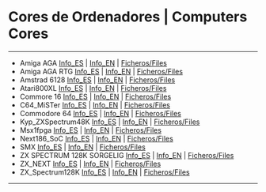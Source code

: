 # Cores de Ordenadores | Computers Cores

---------------------------------
* Amiga AGA [Info_ES](https://github.com/neptuno-fpga/Binaries/blob/main/Computers/ZZ--Infocomputer/Minimig_ES.md) | [Info_EN](https://github.com/neptuno-fpga/Binaries/blob/main/Computers/ZZ--Infocomputer/Minimig_EN.md) | [Ficheros/Files](https://github.com/neptuno-fpga/Binaries/tree/main/Computers/Amiga_Aga)
* Amiga AGA RTG [Info_ES](https://github.com/neptuno-fpga/Binaries/blob/main/Computers/ZZ--Infocomputer/Minimig_rtg_ES.md) | [Info_EN](https://github.com/neptuno-fpga/Binaries/blob/main/Computers/ZZ--Infocomputer/Minimig_rtg_EN.md) | [Ficheros/Files](https://github.com/neptuno-fpga/Binaries/tree/main/Computers/Amiga_Aga_RTG)
* Amstrad 6128 [Info_ES]() | [Info_EN]() | [Ficheros/Files](https://github.com/neptuno-fpga/Binaries/tree/main/Computers/Amstrad_6128)
* Atari800XL [Info_ES]() | [Info_EN]() | [Ficheros/Files](https://github.com/neptuno-fpga/Binaries/tree/main/Computers/Atari800XL)
* Commore 16 [Info_ES]() | [Info_EN]() | [Ficheros/Files](https://github.com/neptuno-fpga/Binaries/tree/main/Computers/C16)
* C64_MiSTer [Info_ES]() | [Info_EN]() | [Ficheros/Files](https://github.com/neptuno-fpga/Binaries/tree/main/Computers/C64_MiSTer)
* Commodore 64 [Info_ES]() | [Info_EN]() | [Ficheros/Files](https://github.com/neptuno-fpga/Binaries/tree/main/Computers/Commodore%2064)
* Kyp_ZXSpectrum48K [Info_ES]() | [Info_EN]() | [Ficheros/Files](https://github.com/neptuno-fpga/Binaries/tree/main/Computers/Kyp_ZXSpectrum48K)
* Msx1fpga [Info_ES]() | [Info_EN]() | [Ficheros/Files](https://github.com/neptuno-fpga/Binaries/tree/main/Computers/Msx1fpga)
* Next186_SoC [Info_ES]() | [Info_EN]() | [Ficheros/Files](https://github.com/neptuno-fpga/Binaries/tree/main/Computers/Next186_SoC)
* SMX [Info_ES]() | [Info_EN]() | [Ficheros/Files](https://github.com/neptuno-fpga/Binaries/tree/main/Computers/SMX)
* ZX SPECTRUM 128K SORGELIG [Info_ES]() | [Info_EN]() | [Ficheros/Files](https://github.com/neptuno-fpga/Binaries/tree/main/Computers/ZX%20SPECTRUM%20128K%20SORGELIG)
* ZX_NEXT [Info_ES]() | [Info_EN]() | [Ficheros/Files](https://github.com/neptuno-fpga/Binaries/tree/main/Computers/ZX_NEXT)
* ZX_Spectrum128K [Info_ES]() | [Info_EN]() | [Ficheros/Files](https://github.com/neptuno-fpga/Binaries/tree/main/Computers/ZX_Spectrum128K)

----------------------------------
